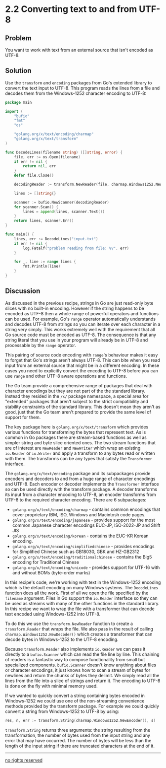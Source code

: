 # 2.2 Converting text to and from UTF-8

## Problem

You want to work with text from an external source that isn't encoded as UTF-8.

## Solution

Use the `transform` and `encoding` packages from Go's extended library to convert the text input to UTF-8. This program reads the lines from a file and decodes them from the Windows-1252 character encoding to UTF-8:

```Go
package main

import (
    "bufio"
    "fmt"
    "os"

    "golang.org/x/text/encoding/charmap"
    "golang.org/x/text/transform"
)

func DecodeLines(filename string) ([]string, error) {
    file, err := os.Open(filename)
    if err != nil {
        return nil, err
    }
    defer file.Close()

    decodingReader := transform.NewReader(file, charmap.Windows1252.NewDecoder())

    lines := []string{}

    scanner := bufio.NewScanner(decodingReader)
    for scanner.Scan() {
        lines = append(lines, scanner.Text())
    }
    return lines, scanner.Err()
}

func main() {
    lines, err := DecodeLines("input.txt")
    if err != nil {
        log.Fatalf("problem reading from file: %v", err)
    }

    for _, line := range lines {
        fmt.Println(line)
    }
}
```


## Discussion

As discussed in the previous recipe, strings in Go are just read-only byte slices with no built-in encoding. However if the string happens to be encoded as UTF-8 then a whole range of powerful operators and functions can be used. For example, Go's `range` operator automatically understands and decodes UTF-8 from strings so you can iterate over each character in a string very simply. This works extremely well with the requirement that all Go source code must be encoded as UTF-8. The consequence is that any string literal that you use in your program will already be in UTF-8 and processable by the `range` operator.

This pairing of source code encoding with `range`'s behaviour makes it easy to forget that Go's strings aren't always UTF-8. This can bite when you read input from an external source that might be in a different encoding. In these cases you need to explicitly convert the encoding to UTF-8 before you can use `range` and other UTF-8 aware operations and functions.

The Go team provide a comprehensive range of packages that deal with character encodings but they are not part of the the standard library. Instead they resided in the `/x/` package namespace, a special area for "extended" packages that aren't subject to the strict compatibility and stability constraints of the standard library. This doesn't mean they aren't as good, just that the Go team aren't prepared to provide the same level of support for them.

The key package here is `golang.org/x/text/transform` which provides various functions for transforming the bytes that represent text. As is common in Go packages there are stream-based functions as well as simpler string and byte slice oriented ones. The two stream functions that are of interest are `NewReader` and `NewWriter` which wrap an existing `io.Reader` or `io.Writer` and apply a transform to any bytes read or written with them. The transforms can be any types that satisfy the `Transformer` interface.

The `golang.org/x/text/encoding` package and its subpackages provide encoders and decoders to and from a huge range of character encodings and UTF-8. Each encoder or decoder implements the `Transformer` interface so can be used directly with the transform package. A decoder transforms its input from a character encoding to UTF-8, an encoder transforms from UTF-8 to the required character encoding. There are 6 subpackages:

* `golang.org/x/text/encoding/charmap` - contains common encodings that cover proprietary IBM, ISO, Windows and Macintosh code pages.
* `golang.org/x/text/encoding/japanese` - provides support for the most common Japanese character encodings EUC-JP, ISO-2022-JP and Shift JIS
* `golang.org/x/text/encoding/korean` - contains the EUC-KR Korean encoding.
* `golang.org/x/text/encoding/simplifiedchinese` - provides encodings for Simplified Chinese such as GB18030, GBK and HZ-GB2312
* `golang.org/x/text/encoding/traditionalchinese` - contains the Big5 encoding for Traditional Chinese
* `golang.org/x/text/encoding/unicode` - provides support for UTF-16 with and without BOMs (byte-order marks)

In this recipe's code, we're working with text in the Windows-1252 encoding which is the default encoding on many Windows systems. The `DecodeLines` function does all the work. First of all we open the file specified by the `filename` argument. Files in Go support the `io.Reader` interface so they can be used as streams with many of the other functions in the standard library. In this recipe we want to wrap the file with a transformer that can decode text encoded using Windows-1252 into UTF-8.

To do this we use the `transform.NewReader` function to create a `transform.Reader` that wraps the file. We also pass in the result of calling `charmap.Windows1252.NewDecoder()` which creates a transformer that can decode bytes in Windows-1252 to the UTF-8 encoding.

Because `transform.Reader` also implements `io.Reader` we can pass it directly to a `bufio.Scanner` which can read the file line by line. This chaining of readers is a fantastic way to compose functionality from small but specialized components. `bufio.Scanner` doesn't know anything about files or character encodings, it just knows how to scan a stream of bytes for newlines and return the chunks of bytes they delimit. We simply read all the lines from the file into a slice of strings and return it. The encoding to UTF-8 is done on the fly with minimal memory used.

If we wanted to quickly convert a string containing bytes encoded in Windows-1252 we could use one of the non-streaming convenience methods provided by the transform package. For example we could quickly convert a string from Windows-1252 to UTF-8 by using:

```Go
res, n, err := transform.String(charmap.Windows1252.NewEncoder(), s)
```

`transform.String` returns three arguments: the string resulting from the transformation, the number of bytes used from the input string and any error that may have occurred. The number of bytes will be less than the length of the input string if there are truncated characters at the end of it.

----
[no rights reserved](http://creativecommons.org/publicdomain/zero/1.0/)





